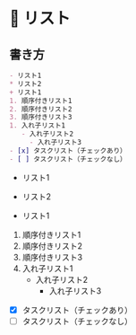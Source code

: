 # 📌 リスト

## 書き方

```markdown
- リスト1
* リスト2
+ リスト1
1. 順序付きリスト1
2. 順序付きリスト2
3. 順序付きリスト3
1. 入れ子リスト1
   - 入れ子リスト2
     - 入れ子リスト3
- [x] タスクリスト（チェックあり）
- [ ] タスクリスト（チェックなし）
```

- リスト1
* リスト2
+ リスト1
1. 順序付きリスト1
2. 順序付きリスト2
3. 順序付きリスト3
1. 入れ子リスト1
   - 入れ子リスト2
     - 入れ子リスト3
- [x] タスクリスト（チェックあり）
- [ ] タスクリスト（チェックなし）
